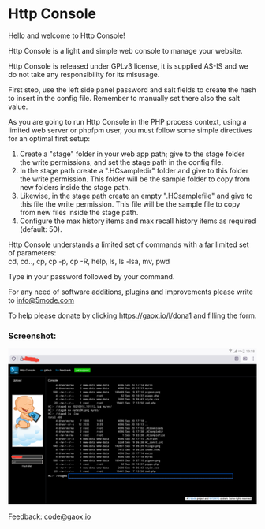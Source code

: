# Http Console

Hello and welcome to Http Console!   
   
Http Console is a light and simple web console to manage your website.     
   
Http Console is released under GPLv3 license, it is supplied AS-IS and we do not take any responsibility for its misusage.    
   
First step, use the left side panel password and salt fields to create the hash to insert in the config file. Remember to manually set there also the salt value.   
   
As you are going to run Http Console in the PHP process context, using a limited web server or phpfpm user, 
you must follow some simple directives for an optimal first setup:   
 
1. Create a "stage" folder in your web app path; give to the stage folder the write permissions; and set the stage path in the config file.
2. In the stage path create a ".HCsampledir" folder and give to this folder the write permission. This folder will be the sample folder to copy from new folders inside the stage path.   
3. Likewise, in the stage path create an empty ".HCsamplefile" and give to this file the write permission. This file will be the sample file to copy from new files inside the stage path.     
4. Configure the max history items and max recall history items as required (default: 50).        
  
Http Console understands a limited set of commands with a far limited set of parameters:  
cd, cd.., cp, cp -p, cp -R, help, ls, ls -lsa, mv, pwd  	      

Type in your password followed by your command.

For any need of software additions, plugins and improvements please write to <a href="mailto:info@5mode.com">info@5mode.com</a>  

To help please donate by clicking <a href="https://gaox.io/l/dona1">https://gaox.io/l/dona1</a> and filling the form.
    
### Screenshot:

 ![Http Console in action](/HCres/screenshot1.png)

Feedback: <a href="mailto:code@gaox.io">code@gaox.io</a>
